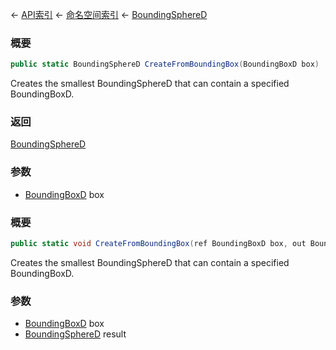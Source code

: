← [API索引](Api-Index) ← [命名空间索引](Namespace-Index) ← [BoundingSphereD](VRageMath.BoundingSphereD)

### 概要

```csharp
public static BoundingSphereD CreateFromBoundingBox(BoundingBoxD box)
```

Creates the smallest BoundingSphereD that can contain a specified BoundingBoxD.

### 返回

[BoundingSphereD](VRageMath.BoundingSphereD)

### 参数

* [BoundingBoxD](VRageMath.BoundingBoxD) box
### 概要

```csharp
public static void CreateFromBoundingBox(ref BoundingBoxD box, out BoundingSphereD result)
```

Creates the smallest BoundingSphereD that can contain a specified BoundingBoxD.

### 参数

* [BoundingBoxD](VRageMath.BoundingBoxD) box
* [BoundingSphereD](VRageMath.BoundingSphereD) result

